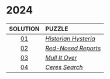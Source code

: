 # 2024

|    SOLUTION     | PUZZLE                                                      |
|:---------------:|:------------------------------------------------------------|
| [01](Day01.php) | *[Historian Hysteria](https://adventofcode.com/2024/day/1)* |
| [02](Day02.php) | *[Red-Nosed Reports](https://adventofcode.com/2024/day/2)*  |
| [03](Day03.php) | *[Mull It Over](https://adventofcode.com/2024/day/3)*       |
| [04](Day04.php) | *[Ceres Search](https://adventofcode.com/2024/day/4)*       |